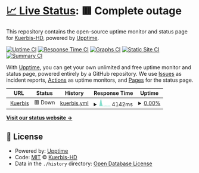 # [📈 Live Status](https://status.kuerbis.cf): <!--live status--> **🟥 Complete outage**

This repository contains the open-source uptime monitor and status page for [Kuerbis-HD](https://status.kuerbis.cf), powered by [Upptime](https://github.com/upptime/upptime).

[![Uptime CI](https://github.com/Kuerbis-HD/Kuerbis-Web-Status/workflows/Uptime%20CI/badge.svg)](https://github.com/Kuerbis-HD/Kuerbis-Web-Status/actions?query=workflow%3A%22Uptime+CI%22)
[![Response Time CI](https://github.com/Kuerbis-HD/Kuerbis-Web-Status/workflows/Response%20Time%20CI/badge.svg)](https://github.com/Kuerbis-HD/Kuerbis-Web-Status/actions?query=workflow%3A%22Response+Time+CI%22)
[![Graphs CI](https://github.com/Kuerbis-HD/Kuerbis-Web-Status/workflows/Graphs%20CI/badge.svg)](https://github.com/Kuerbis-HD/Kuerbis-Web-Status/actions?query=workflow%3A%22Graphs+CI%22)
[![Static Site CI](https://github.com/Kuerbis-HD/Kuerbis-Web-Status/workflows/Static%20Site%20CI/badge.svg)](https://github.com/Kuerbis-HD/Kuerbis-Web-Status/actions?query=workflow%3A%22Static+Site+CI%22)
[![Summary CI](https://github.com/Kuerbis-HD/Kuerbis-Web-Status/workflows/Summary%20CI/badge.svg)](https://github.com/Kuerbis-HD/Kuerbis-Web-Status/actions?query=workflow%3A%22Summary+CI%22)

With [Upptime](https://upptime.js.org), you can get your own unlimited and free uptime monitor and status page, powered entirely by a GitHub repository. We use [Issues](https://github.com/Kuerbis-HD/Kuerbis-Web-Status/issues) as incident reports, [Actions](https://github.com/Kuerbis-HD/Kuerbis-Web-Status/actions) as uptime monitors, and [Pages](https://status.kuerbis.cf) for the status page.

<!--start: status pages-->
<!-- This summary is generated by Upptime (https://github.com/upptime/upptime) -->
<!-- Do not edit this manually, your changes will be overwritten -->
<!-- prettier-ignore -->
| URL | Status | History | Response Time | Uptime |
| --- | ------ | ------- | ------------- | ------ |
| <img alt="" src="https://favicons.githubusercontent.com/kuerbis.cf" height="13"> [Kuerbis](https://kuerbis.cf) | 🟥 Down | [kuerbis.yml](https://github.com/Kuerbis-HD/Kuerbis-Web-Status/commits/HEAD/history/kuerbis.yml) | <details><summary><img alt="Response time graph" src="./graphs/kuerbis/response-time-week.png" height="20"> 4142ms</summary><br><a href="https://status.kuerbis.cf/history/kuerbis"><img alt="Response time 1934" src="https://img.shields.io/endpoint?url=https%3A%2F%2Fraw.githubusercontent.com%2FKuerbis-HD%2FKuerbis-Web-Status%2FHEAD%2Fapi%2Fkuerbis%2Fresponse-time.json"></a><br><a href="https://status.kuerbis.cf/history/kuerbis"><img alt="24-hour response time 652" src="https://img.shields.io/endpoint?url=https%3A%2F%2Fraw.githubusercontent.com%2FKuerbis-HD%2FKuerbis-Web-Status%2FHEAD%2Fapi%2Fkuerbis%2Fresponse-time-day.json"></a><br><a href="https://status.kuerbis.cf/history/kuerbis"><img alt="7-day response time 4142" src="https://img.shields.io/endpoint?url=https%3A%2F%2Fraw.githubusercontent.com%2FKuerbis-HD%2FKuerbis-Web-Status%2FHEAD%2Fapi%2Fkuerbis%2Fresponse-time-week.json"></a><br><a href="https://status.kuerbis.cf/history/kuerbis"><img alt="30-day response time 2354" src="https://img.shields.io/endpoint?url=https%3A%2F%2Fraw.githubusercontent.com%2FKuerbis-HD%2FKuerbis-Web-Status%2FHEAD%2Fapi%2Fkuerbis%2Fresponse-time-month.json"></a><br><a href="https://status.kuerbis.cf/history/kuerbis"><img alt="1-year response time 1934" src="https://img.shields.io/endpoint?url=https%3A%2F%2Fraw.githubusercontent.com%2FKuerbis-HD%2FKuerbis-Web-Status%2FHEAD%2Fapi%2Fkuerbis%2Fresponse-time-year.json"></a></details> | <details><summary><a href="https://status.kuerbis.cf/history/kuerbis">0.00%</a></summary><a href="https://status.kuerbis.cf/history/kuerbis"><img alt="All-time uptime 62.94%" src="https://img.shields.io/endpoint?url=https%3A%2F%2Fraw.githubusercontent.com%2FKuerbis-HD%2FKuerbis-Web-Status%2FHEAD%2Fapi%2Fkuerbis%2Fuptime.json"></a><br><a href="https://status.kuerbis.cf/history/kuerbis"><img alt="24-hour uptime 0.00%" src="https://img.shields.io/endpoint?url=https%3A%2F%2Fraw.githubusercontent.com%2FKuerbis-HD%2FKuerbis-Web-Status%2FHEAD%2Fapi%2Fkuerbis%2Fuptime-day.json"></a><br><a href="https://status.kuerbis.cf/history/kuerbis"><img alt="7-day uptime 0.00%" src="https://img.shields.io/endpoint?url=https%3A%2F%2Fraw.githubusercontent.com%2FKuerbis-HD%2FKuerbis-Web-Status%2FHEAD%2Fapi%2Fkuerbis%2Fuptime-week.json"></a><br><a href="https://status.kuerbis.cf/history/kuerbis"><img alt="30-day uptime 0.00%" src="https://img.shields.io/endpoint?url=https%3A%2F%2Fraw.githubusercontent.com%2FKuerbis-HD%2FKuerbis-Web-Status%2FHEAD%2Fapi%2Fkuerbis%2Fuptime-month.json"></a><br><a href="https://status.kuerbis.cf/history/kuerbis"><img alt="1-year uptime 62.94%" src="https://img.shields.io/endpoint?url=https%3A%2F%2Fraw.githubusercontent.com%2FKuerbis-HD%2FKuerbis-Web-Status%2FHEAD%2Fapi%2Fkuerbis%2Fuptime-year.json"></a></details>

<!--end: status pages-->

[**Visit our status website →**](https://status.kuerbis.cf)

## 📄 License

- Powered by: [Upptime](https://github.com/upptime/upptime)
- Code: [MIT](./LICENSE) © [Kuerbis-HD](https://status.kuerbis.cf)
- Data in the `./history` directory: [Open Database License](https://opendatacommons.org/licenses/odbl/1-0/)
